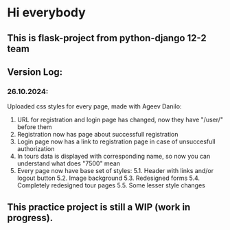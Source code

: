 # Hi everybody
## This is flask-project from python-django 12-2 team

## Version Log:
### 26.10.2024:
Uploaded css styles for every page, made with Ageev Danilo:
1. URL for registration and login page has changed, now they have "/user/" before them
2. Registration now has page about successfull registration
3. Login page now has a link to registration page in case of unsuccesfull authorization
4. In tours data is displayed with corresponding name, so now you can understand what does "7500" mean
5. Every page now have base set of styles:
5.1. Header with links and/or logout button
5.2. Image background
5.3. Redesigned forms
5.4. Completely redesigned tour pages
5.5. Some lesser style changes

## This practice project is still a WIP (work in progress).